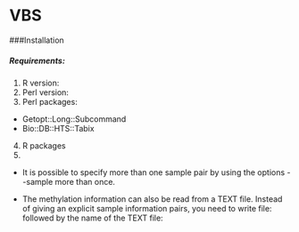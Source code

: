 # VBS

###Installation
##### Requirements:
1. R version: 
2. Perl version: 
3. Perl packages:
* Getopt::Long::Subcommand
* Bio::DB::HTS::Tabix

4. R packages
5. 


* It is possible to specify more than one sample pair by using the options --sample more than once. 

* The methylation information can also be read from a TEXT file. Instead of giving an explicit sample information pairs, you need to write file: followed by the name of the TEXT file:


